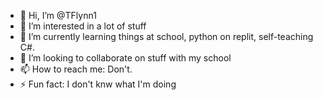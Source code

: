 - 👋 Hi, I’m @TFlynn1
- 👀 I’m interested in a lot of stuff
- 🌱 I’m currently learning things at school, python on replit, self-teaching C#.
- 💞️ I’m looking to collaborate on stuff with my school
- 📫 How to reach me: Don't.
- ⚡ Fun fact: I don't knw what I'm doing

<!---
TFlynn1/TFlynn1 is a ✨ special ✨ repository because its `README.md` (this file) appears on your GitHub profile.
You can click the Preview link to take a look at your changes.
--->
